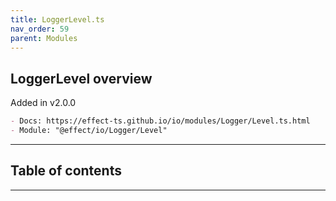 ```yaml
---
title: LoggerLevel.ts
nav_order: 59
parent: Modules
---
```


## LoggerLevel overview

Added in v2.0.0

```md
- Docs: https://effect-ts.github.io/io/modules/Logger/Level.ts.html
- Module: "@effect/io/Logger/Level"
```

---

<h2 class="text-delta">Table of contents</h2>

---
